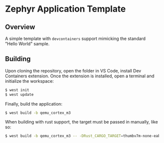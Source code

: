 # Zephyr Application Template

## Overview

A simple template with `devcontainers` support mimicking the standard
"Hello World" sample.

## Building

Upon cloning the repository, open the folder in VS Code, install Dev
Containers extension. Once the extension is installed, open a terminal
and initialize the workspace:

```sh
$ west init
$ west update
```

Finally, build the application:

```sh
$ west build -b qemu_cortex_m3
```

When building with rust support, the target must be passed in
manually, like so:

```sh
$ west build -b qemu_cortex_m3 -- -DRust_CARGO_TARGET=thumbv7m-none-eabi
```

